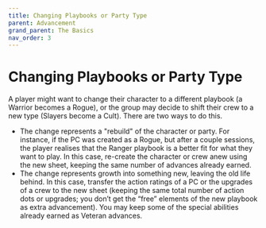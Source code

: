 ```yaml
---
title: Changing Playbooks or Party Type
parent: Advancement
grand_parent: The Basics
nav_order: 3
---
```


# Changing Playbooks or Party Type
A player might want to change their character to a different playbook (a Warrior becomes a Rogue), or the group may decide to shift their crew to a new type (Slayers become a Cult). There are two ways to do this.

* The change represents a "rebuild" of the character or party. For instance, if the PC was created as a Rogue, but after a couple sessions, the player realises that the Ranger playbook is a better fit for what they want to play. In this case, re-create the character or crew anew using the new sheet, keeping the same number of advances already earned.
* The change represents growth into something new, leaving the old life behind. In this case, transfer the action ratings of a PC or the upgrades of a crew to the new sheet (keeping the same total number of action dots or upgrades; you don’t get the “free” elements of the new playbook as extra advancement). You may keep some of the special abilities already earned as Veteran advances.
